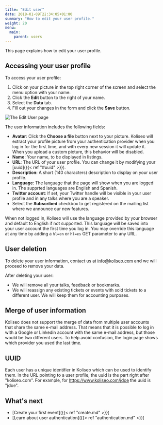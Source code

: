 ```yaml
---
title: "Edit user"
date: 2018-01-09T22:34:05+01:00
summary: "How to edit your user profile."
weight: 20
menu:
  main:
    parent: users
---
```


This page explains how to edit your user profile.

## Accessing your user profile

To access your user profile:

1. Click on your picture in the top right corner of the screen and select the menu option with your name.
2. Click the **Edit** button to the right of your name.
3. Select the **Data** tab. 
4. Fill out your changes in the form and click the **Save** button.

![The Edit User page](/img/screenshots/users/user-edit.jpg)

The user information includes the following fields:

* **Avatar**: Click the **Choose a file** button next to your picture. Koliseo will extract your profile picture from your authentication provider when you log in for the first time, and with every new session it will update it. When you upload a custom picture, this behavior will be disabled.
* **Name**: Your name, to be displayed in listings.
* **URL**: The URL of your user profile. You can change it by modifying your [uuid]({{< ref "#uuid" >}}).
* **Description**: A short (140 characters) description to display on your user profile.
* **Language**: The language that the page will show when you are logged in. The supprted languages are English and Spanish.
* **Twitter account**: If set, your Twitter handle will be visible in your user profile and in any talks where you are a speaker.
* Select the **Subscribed** checkbox to get registered on the mailing list where we announce our new features.

When not logged in, Koliseo will use the language provided by your browser and default to English if not supported. This language will be saved into your user account the first time you log in. You may override this language at any time by adding a `hl=en` or `hl=es` GET parameter to any URL. 

## User deletion

To delete your user information, contact us at info@koliseo.com and we will proceed to remove your data. 

After deleting your user:

* We will remove all your talks, feedback or bookmarks.
* We will reassign any existing tickets or events with sold tickets to a different user. We will keep them for accounting purposes.

## Merge of user information

Koliseo does not support the merge of data from multiple user accounts that share the same e-mail address. That means that it is possible to log in with a Google or Linkedin account with the same e-mail address, but those would be two different users. To help avoid confusion, the login page shows which provider you used the last time.

## UUID

Each user has a unique identifier in Koliseo which can be used to identify them. In the URL pointing to a user profile, the uuid is the part right after "koliseo.com". For example, for https://www.koliseo.com/jdoe the uuid is "jdoe".

## What's next

* [Create your first event]({{< ref "create.md" >}})
* [Learn about user authentication]({{< ref "authentication.md" >}})
